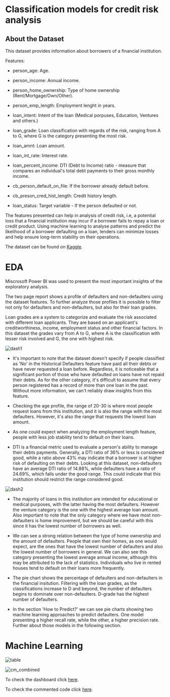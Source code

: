 # Classification models for credit risk analysis

## About the Dataset

This dataset provides information about borrowers of a financial institution.

Features:

* person_age: Age.

* person_income: Annual income.

* person_home_ownership: Type of home ownership (Rent/Mortgage/Own/Other).

* person_emp_length: Employment lenght in years.

* loan_intent: Intent of the loan (Medical porpuses, Education, Ventures and others.)

* loan_grade: Loan classification with regards of the risk, ranging from A to G, where G is the category presenting the most risk.

* loan_amnt: Loan amount.

* loan_int_rate: Interest rate.

* loan_percent_income: DTI (Debt to Income) ratio - measure that compares an individual's total debt payments to their gross monthly income.

* cb_person_default_on_file: If the borrower already default before.

* cb_preson_cred_hist_length: Credit history length.

* loan_status: Target variable - If the person defaulted or not.

The features presented can help in analysis of credit risk, i.e, a potential loss that a financial institution may incur if a borrower fails to repay a loan or credit product. Using machine learning to analyse patterns and predict the likelihood of a borrower defaulting on a loan, lenders can minimize losses and help ensure long-term stability on their operations.


The dataset can be found on [Kaggle](https://www.kaggle.com/datasets/laotse/credit-risk-dataset).

# EDA

Miscrosoft Power BI was used to present the most important insights of the exploratory analysis.

The two page report shows a profile of defaulters and non-defaulters using the dataset features. To further analyze those profiles it is possible to filter not only for defaulters and non-defaulters, but also for their loan grades. 

Loan grades are a system to categorize and evaluate the risk associated with different loan applicants. They are based on an applicant's creditworthiness, income, employment status and other financial factors. In this dataset the grades vary from A to G, where A is the classification with lesser risk involved and G, the one with highest risk. 


![dash1](https://user-images.githubusercontent.com/121902546/221280547-717a55c0-3578-47fd-ad91-6fb6a45db93d.png)


* It's important to note that the dataset doesn't specify if people classified as 'No' in the Historical Defaulters feature have paid all their debts or have never requested a loan before. Regardless, it is noticeable that a significant portion of those who have defaulted on loans have not repaid their debts. As for the other category, it's difficult to assume that every person registered has a record of more than one loan in the past. Without more information, we can't reliably draw insights from this feature.

* Checking the age profile, the range of 20-30 is where most people request loans from this institution, and it is also the range with the most defaulters. However, it's also the range that requests the lowest loan amount.

* As one could expect when analyzing the employment length feature, people with less job stability tend to default on their loans.

* DTI is a financial metric used to evaluate a person's ability to manage their debts payments. Generally, a DTI ratio of 36% or less is considered good, while a ratio above 43% may indicate that a borrower is at higher risk of defaulting on their debts. Looking at this dataset, non-defaulters have an average DTI ratio of 14.88%, while defaulters have a ratio of 24.69%, which falls under the good range. This could indicate that this institution should restrict the range considered good.


![dash2](https://user-images.githubusercontent.com/121902546/221194152-cdf6d951-ca54-4bd9-a21c-e06b3ed94f71.png)

* The majority of loans in this institution are intended for educational or medical purposes, with the latter having the most defaulters. However the venture category is the one with the highest average loan amount. Also important to note that the only category where we have most non-defaulters is home improvement, but we should be careful with this since it has the lowest number of borrowers as well.  

* We can see a strong relation between the type of home ownership and the amount of defaulters. People that own their homes, as one would expect, are the ones that have the lowest number of defaulters and also the lowest number of borrowers in general. We can also see this category presenting the lowest average annual income, although this may be attributed to the lack of statistics. Individuals who live in rented houses tend to default on their loans more frequently.

* The pie chart shows the percentage of defaulters and non-defaulters in the financial insitution. Filtering with the loan grades, as the classifications increase to D and beyond, the number of defaulters begins to dominate over non-defaulters. D-grade has the highest number of defaulters. 

* In the section 'How to Predict?' we can see pie charts showing two machine learning approaches to predict defaulters. One model presenting a higher recall rate, while the other, a higher precision rate. Further about those models in the following section.

# Machine Learning

![table](https://user-images.githubusercontent.com/121902546/221022436-aac16929-b8da-4301-aa8f-654f5448f9e8.png)

![cm_combined](https://user-images.githubusercontent.com/121902546/221022437-906c7154-2c0c-4385-b59d-4c505c8e595a.png)




To check the dashboard click [here](https://app.powerbi.com/view?r=eyJrIjoiYzRlNzVkYzQtN2JlOC00MTJkLTk2YTYtNzUzNTY2NjJjN2E0IiwidCI6IjJjOTUwZWUxLWY4ZWYtNDY1MS05ZmRiLTIwZjRjNjk0ZTAzYyJ9).

To check the commented code click [here](ML_Credit_Risk.ipynb).
